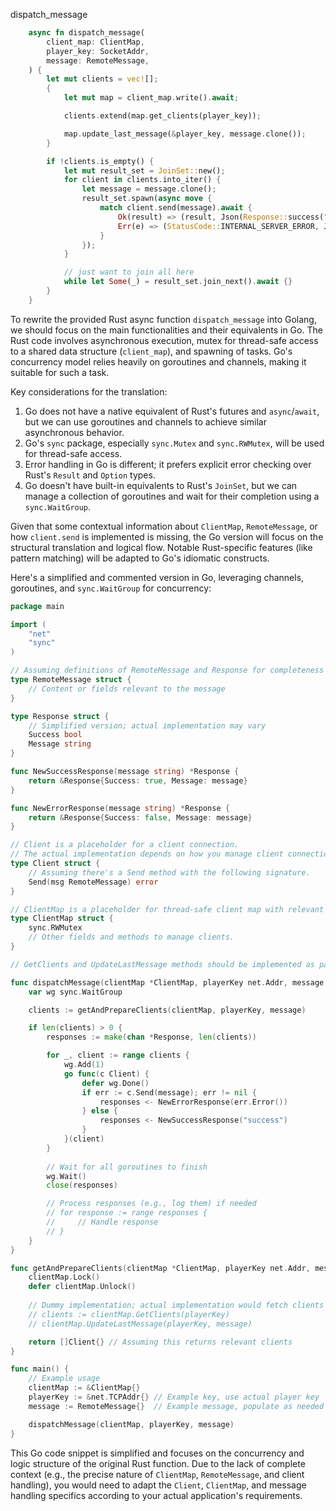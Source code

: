 dispatch_message

```rust
    async fn dispatch_message(
        client_map: ClientMap,
        player_key: SocketAddr,
        message: RemoteMessage,
    ) {
        let mut clients = vec![];
        {
            let mut map = client_map.write().await;

            clients.extend(map.get_clients(player_key));

            map.update_last_message(&player_key, message.clone());
        }

        if !clients.is_empty() {
            let mut result_set = JoinSet::new();
            for client in clients.into_iter() {
                let message = message.clone();
                result_set.spawn(async move {
                    match client.send(message).await {
                        Ok(result) => (result, Json(Response::success("success".to_string()))),
                        Err(e) => (StatusCode::INTERNAL_SERVER_ERROR, Json(Response::error(e))),
                    }
                });
            }

            // just want to join all here
            while let Some(_) = result_set.join_next().await {}
        }
    }
```


To rewrite the provided Rust async function `dispatch_message` into Golang, we should focus on the main functionalities and their equivalents in Go. The Rust code involves asynchronous execution, mutex for thread-safe access to a shared data structure (`client_map`), and spawning of tasks. Go's concurrency model relies heavily on goroutines and channels, making it suitable for such a task.

Key considerations for the translation:

1. Go does not have a native equivalent of Rust's futures and `async`/`await`, but we can use goroutines and channels to achieve similar asynchronous behavior.
2. Go's `sync` package, especially `sync.Mutex` and `sync.RWMutex`, will be used for thread-safe access.
3. Error handling in Go is different; it prefers explicit error checking over Rust's `Result` and `Option` types.
4. Go doesn't have built-in equivalents to Rust's `JoinSet`, but we can manage a collection of goroutines and wait for their completion using a `sync.WaitGroup`.

Given that some contextual information about `ClientMap`, `RemoteMessage`, or how `client.send` is implemented is missing, the Go version will focus on the structural translation and logical flow. Notable Rust-specific features (like pattern matching) will be adapted to Go's idiomatic constructs.

Here's a simplified and commented version in Go, leveraging channels, goroutines, and `sync.WaitGroup` for concurrency:

```go
package main

import (
	"net"
	"sync"
)

// Assuming definitions of RemoteMessage and Response for completeness
type RemoteMessage struct {
	// Content or fields relevant to the message
}

type Response struct {
	// Simplified version; actual implementation may vary
	Success bool
	Message string
}

func NewSuccessResponse(message string) *Response {
    return &Response{Success: true, Message: message}
}

func NewErrorResponse(message string) *Response {
    return &Response{Success: false, Message: message}
}

// Client is a placeholder for a client connection.
// The actual implementation depends on how you manage client connections.
type Client struct {
    // Assuming there's a Send method with the following signature.
    Send(msg RemoteMessage) error
}

// ClientMap is a placeholder for thread-safe client map with relevant methods.
type ClientMap struct {
    sync.RWMutex
    // Other fields and methods to manage clients.
}

// GetClients and UpdateLastMessage methods should be implemented as part of ClientMap.

func dispatchMessage(clientMap *ClientMap, playerKey net.Addr, message RemoteMessage) {
    var wg sync.WaitGroup

    clients := getAndPrepareClients(clientMap, playerKey, message)

    if len(clients) > 0 {
        responses := make(chan *Response, len(clients))

        for _, client := range clients {
            wg.Add(1)
            go func(c Client) {
                defer wg.Done()
                if err := c.Send(message); err != nil {
                    responses <- NewErrorResponse(err.Error())
                } else {
                    responses <- NewSuccessResponse("success")
                }
            }(client)
        }
        
        // Wait for all goroutines to finish
        wg.Wait()
        close(responses)

        // Process responses (e.g., log them) if needed
        // for response := range responses {
        //     // Handle response
        // }
    }
}

func getAndPrepareClients(clientMap *ClientMap, playerKey net.Addr, message RemoteMessage) []Client {
    clientMap.Lock()
    defer clientMap.Unlock()
    
    // Dummy implementation; actual implementation would fetch clients based on playerKey and update message
    // clients := clientMap.GetClients(playerKey)
    // clientMap.UpdateLastMessage(playerKey, message)

    return []Client{} // Assuming this returns relevant clients
}

func main() {
    // Example usage
    clientMap := &ClientMap{}
    playerKey := &net.TCPAddr{} // Example key, use actual player key
    message := RemoteMessage{}  // Example message, populate as needed

    dispatchMessage(clientMap, playerKey, message)
}
```

This Go code snippet is simplified and focuses on the concurrency and logic structure of the original Rust function. Due to the lack of complete context (e.g., the precise nature of `ClientMap`, `RemoteMessage`, and client handling), you would need to adapt the `Client`, `ClientMap`, and message handling specifics according to your actual application's requirements.